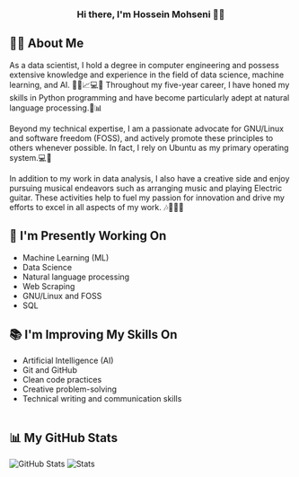 <h3 align="center">
Hi there, I'm Hossein Mohseni 👋😊
</h3>

##  🧑‍💻 About Me

As a data scientist, I hold a degree in computer engineering and possess extensive knowledge and experience in the field of data science, machine learning, and AI. 🧑‍💻📈💻🤖 Throughout my five-year career, I have honed my skills in Python programming and have become particularly adept at natural language processing.🐍📊<br/>

Beyond my technical expertise, I am a passionate advocate for GNU/Linux and software freedom (FOSS), and actively promote these principles to others whenever possible. In fact, I rely on Ubuntu as my primary operating system.💻🐧<br/>

In addition to my work in data analysis, I also have a creative side and enjoy pursuing musical endeavors such as arranging music and playing Electric guitar. These activities help to fuel my passion for innovation and drive my efforts to excel in all aspects of my work. 🎶🎼🎹🎸

## 💼 I'm Presently Working On

- Machine Learning (ML)
- Data Science
- Natural language processing
- Web Scraping
- GNU/Linux and FOSS
- SQL

## 📚 I'm Improving My Skills On

- Artificial Intelligence (AI)
- Git and GitHub
- Clean code practices
- Creative problem-solving
- Technical writing and communication skills
<br/><br/>

## 📊 My GitHub Stats 

![GitHub Stats](https://github-readme-stats.vercel.app/api?username=hosseinmh1&show_icons=true&&line_height=40)
![Stats](https://github-profile-trophy-errir.vercel.app/?username=hosseinmh1&title=Commit,Repositories,Stars,Followers&margin-w=18)
